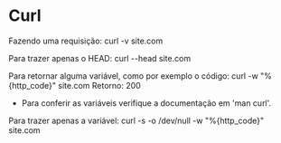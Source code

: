 # Curl

Fazendo uma requisição:
curl -v site.com

Para trazer apenas o HEAD:
curl --head site.com

Para retornar alguma variável, como por exemplo o código:
curl -w "%{http_code}" site.com
Retorno: 200
* Para conferir as variáveis verifique a documentação em 'man curl'.

Para trazer apenas a variável:
curl -s -o /dev/null -w "%{http_code}" site.com


